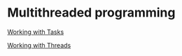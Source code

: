 # Multithreaded programming

[Working with Tasks](Tasks.ipynb)

[Working with Threads](Threads.ipynb)
